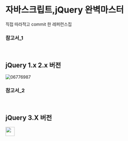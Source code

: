 # 자바스크립트,jQuery 완벽마스터


직접 따라적고 commit 한 레퍼런스집</br>
<H3>참고서_1 </H3></br>
<h2>jQuery 1.x 2.x 버전 </h2>

![06776987](https://user-images.githubusercontent.com/66085260/124489872-6ca97f80-ddec-11eb-991d-2f227342b254.jpg)
</br>
<H3>참고서_2 </H3></br>
<h2>jQuery 3.X 버전 </h2>
<img src="https://user-images.githubusercontent.com/66085260/128299933-76462413-2025-4bb4-8452-b613bd7bbaa5.jpg" width="30px" hieght="30px">
